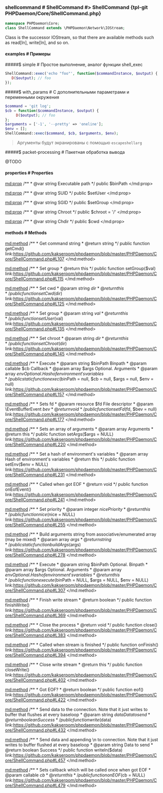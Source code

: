 ### shellcommand # ShellCommand #> ShellCommand {tpl-git PHPDaemon/Core/ShellCommand.php}

```php
namespace PHPDaemon\Core;
class ShellCommand extends \PHPDaemon\Network\IOStream;
```

Class is the successor IOStream, so that there are available methods such as read[ln], write[ln], and so on.

#### examples # Примеры

#####$ simple # Простое выполнение, аналог функции shell_exec

```php
ShellCommand::exec('echo "foo"', function($commandInstance, $output) {
   D($output); // foo
});
```

#####$ with_params # С дополнительными параметрами и переменными окружения

```php
$command = 'git log';
$cb = function($commandInstance, $output) {
	 D($output); // foo
};
$arguments = ['-1', '--pretty' => 'oneline'];
$env = [];
ShellCommand::exec($command, $cb, $arguments, $env);
```

> Аргументы будут экранированы с помощью `escapeshellarg`

#####$ packet-processing # Пакетная обработка вывода

@TODO

<!-- include-namespace path="\PHPDaemon\Core\ShellCommand" level="" access="" -->
#### properties # Properties

<md:prop>
/**
	 * @var string Executable path
	 */
public $binPath
</md:prop>

<md:prop>
/**
	 * @var string SUID
	 */
public $setUser
</md:prop>

<md:prop>
/**
	 * @var string SGID
	 */
public $setGroup
</md:prop>

<md:prop>
/**
	 * @var string Chroot
	 */
public $chroot = '/'
</md:prop>

<md:prop>
/**
	 * @var string Chdir
	 */
public $cwd
</md:prop>

<div class="clearboth"></div>

#### methods # Methods

<md:method>
/**
	 * Get command string
	 * @return string
	 */
public function getCmd()
link:https://github.com/kakserpom/phpdaemon/blob/master/PHPDaemon/Core/ShellCommand.php#L107
</md:method>

<md:method>
/**
	 * Set group
	 * @return this
	 */
public function setGroup($val)
link:https://github.com/kakserpom/phpdaemon/blob/master/PHPDaemon/Core/ShellCommand.php#L115
</md:method>

<md:method>
/**
	 * Set cwd
	 * @param  string $dir
	 * @return this
	 */
public function setCwd($dir)
link:https://github.com/kakserpom/phpdaemon/blob/master/PHPDaemon/Core/ShellCommand.php#L125
</md:method>

<md:method>
/**
	 * Set group
	 * @param  string $val
	 * @return this
	 */
public function setUser($val)
link:https://github.com/kakserpom/phpdaemon/blob/master/PHPDaemon/Core/ShellCommand.php#L135
</md:method>

<md:method>
/**
	 * Set chroot
	 * @param  string $dir
	 * @return this
	 */
public function setChroot($dir)
link:https://github.com/kakserpom/phpdaemon/blob/master/PHPDaemon/Core/ShellCommand.php#L145
</md:method>

<md:method>
/**
	 * Execute
	 * @param  string   $binPath Binpath
	 * @param  callable $cb 	 Callback
	 * @param  array    $args    Optional. Arguments
	 * @param  array    $env     Optional. Hash of environment's variables
	 */
public static function exec($binPath = null, $cb = null, $args = null, $env = null)
link:https://github.com/kakserpom/phpdaemon/blob/master/PHPDaemon/Core/ShellCommand.php#L157
</md:method>

<md:method>
/**
	 * Sets fd
	 * @param  resource          $fd File descriptor
	 * @param  \EventBufferEvent $bev
	 * @return void
	 */
public function setFd($fd, $bev = null)
link:https://github.com/kakserpom/phpdaemon/blob/master/PHPDaemon/Core/ShellCommand.php#L177
</md:method>

<md:method>
/**
	 * Sets an array of arguments
	 * @param  array Arguments
	 * @return this
	 */
public function setArgs($args = NULL)
link:https://github.com/kakserpom/phpdaemon/blob/master/PHPDaemon/Core/ShellCommand.php#L220
</md:method>

<md:method>
/**
	 * Set a hash of environment's variables
	 * @param  array Hash of environment's variables
	 * @return this
	 */
public function setEnv($env = NULL)
link:https://github.com/kakserpom/phpdaemon/blob/master/PHPDaemon/Core/ShellCommand.php#L231
</md:method>

<md:method>
/**
	 * Called when got EOF
	 * @return void
	 */
public function onEofEvent()
link:https://github.com/kakserpom/phpdaemon/blob/master/PHPDaemon/Core/ShellCommand.php#L241
</md:method>

<md:method>
/**
	 * Set priority
	 * @param  integer $nice Priority
	 * @return this
	 */
public function nice($nice = NULL)
link:https://github.com/kakserpom/phpdaemon/blob/master/PHPDaemon/Core/ShellCommand.php#L255
</md:method>

<md:method>
/**
	 * Build arguments string from associative/enumerated array (may be mixed)
	 * @param  array $args
	 * @return string
	 */
public static function buildArgs($args)
link:https://github.com/kakserpom/phpdaemon/blob/master/PHPDaemon/Core/ShellCommand.php#L278
</md:method>

<md:method>
/**
	 * Execute
	 * @param  string $binPath Optional. Binpath
	 * @param  array  $args    Optional. Arguments
	 * @param  array  $env     Optional. Hash of environment's variables
	 * @return this
	 */
public function execute($binPath = NULL, $args = NULL, $env = NULL)
link:https://github.com/kakserpom/phpdaemon/blob/master/PHPDaemon/Core/ShellCommand.php#L307
</md:method>

<md:method>
/**
	 * Finish write stream
	 * @return boolean
	 */
public function finishWrite()
link:https://github.com/kakserpom/phpdaemon/blob/master/PHPDaemon/Core/ShellCommand.php#L369
</md:method>

<md:method>
/**
	 * Close the process
	 * @return void
	 */
public function close()
link:https://github.com/kakserpom/phpdaemon/blob/master/PHPDaemon/Core/ShellCommand.php#L383
</md:method>

<md:method>
/**
	 * Called when stream is finished
	 */
public function onFinish()
link:https://github.com/kakserpom/phpdaemon/blob/master/PHPDaemon/Core/ShellCommand.php#L394
</md:method>

<md:method>
/**
	 * Close write stream
	 * @return this
	 */
public function closeWrite()
link:https://github.com/kakserpom/phpdaemon/blob/master/PHPDaemon/Core/ShellCommand.php#L402
</md:method>

<md:method>
/**
	 * Got EOF?
	 * @return boolean
	 */
public function eof()
link:https://github.com/kakserpom/phpdaemon/blob/master/PHPDaemon/Core/ShellCommand.php#L422
</md:method>

<md:method>
/**
	 * Send data to the connection. Note that it just writes to buffer that flushes at every baseloop
	 * @param  string $data Data to send
	 * @return boolean Success
	 */
public function write($data)
link:https://github.com/kakserpom/phpdaemon/blob/master/PHPDaemon/Core/ShellCommand.php#L432
</md:method>

<md:method>
/**
	 * Send data and appending \n to connection. Note that it just writes to buffer flushed at every baseloop
	 * @param  string Data to send
	 * @return boolean Success
	 */
public function writeln($data)
link:https://github.com/kakserpom/phpdaemon/blob/master/PHPDaemon/Core/ShellCommand.php#L457
</md:method>

<md:method>
/**
	 * Sets callback which will be called once when got EOF
	 * @param  callable $cb
	 * @return this
	 */
public function onEOF($cb = NULL)
link:https://github.com/kakserpom/phpdaemon/blob/master/PHPDaemon/Core/ShellCommand.php#L479
</md:method>

<div class="clearboth"></div>


<!--/ include-namespace -->
